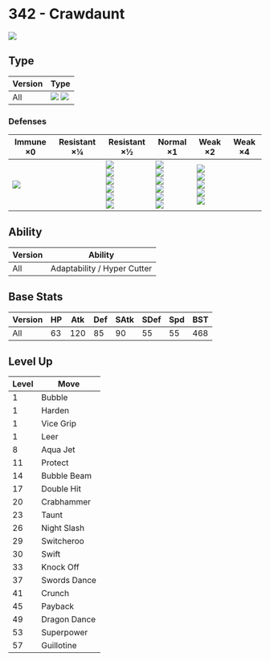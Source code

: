 # 342 - Crawdaunt
![][342]

## Type

Version | Type
---     | ---
All     | ![][water]  ![][dark]

### Defenses

Immune ×0        | Resistant ×¼ | Resistant ×½                                                                     | Normal ×1                                                                                | Weak ×2                                                                    | Weak ×4
---              | ---          | ---                                                                              | ---                                                                                      | ---                                                                        | ---
![][psychic]<br> | &nbsp;       | ![][ghost]<br>![][steel]<br>![][fire]<br>![][water]<br>![][ice]<br>![][dark]<br> | ![][normal]<br>![][flying]<br>![][poison]<br>![][ground]<br>![][rock]<br>![][dragon]<br> | ![][fighting]<br>![][bug]<br>![][grass]<br>![][electric]<br>![][fairy]<br> | &nbsp;

## Ability

Version | Ability
---     | ---
All     | Adaptability / Hyper Cutter

## Base Stats

Version | HP  | Atk | Def | SAtk | SDef | Spd | BST
---     | --- | --- | --- | ---  | ---  | --- | ---
All     | 63  | 120 | 85  | 90   | 55   | 55  | 468

## Level Up

Level | Move
---   | ---
1     | Bubble
1     | Harden
1     | Vice Grip
1     | Leer
8     | Aqua Jet
11    | Protect
14    | Bubble Beam
17    | Double Hit
20    | Crabhammer
23    | Taunt
26    | Night Slash
29    | Switcheroo
30    | Swift
33    | Knock Off
37    | Swords Dance
41    | Crunch
45    | Payback
49    | Dragon Dance
53    | Superpower
57    | Guillotine

[342]: ../img/pokemon/342.png
[normal]: ../img/types/normal.png
[fire]: ../img/types/fire.png
[fighting]: ../img/types/fighting.png
[water]: ../img/types/water.png
[flying]: ../img/types/flying.png
[grass]: ../img/types/grass.png
[poison]: ../img/types/poison.png
[electric]: ../img/types/electric.png
[ground]: ../img/types/ground.png
[psychic]: ../img/types/psychic.png
[rock]: ../img/types/rock.png
[ice]: ../img/types/ice.png
[bug]: ../img/types/bug.png
[dragon]: ../img/types/dragon.png
[ghost]: ../img/types/ghost.png
[dark]: ../img/types/dark.png
[steel]: ../img/types/steel.png
[fairy]: ../img/types/fairy.png
